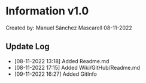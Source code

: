 # Information v1.0

Created by: Manuel Sánchez Mascarell 08-11-2022


## Update Log
- [08-11-2022 13:18] Added Readme.md
- [08-11-2022 17:15] Added Wiki/GitHub/Readme.md
- [09-11-2022 16:27] Added GitInfo
